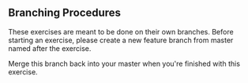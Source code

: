 ## Branching Procedures

These exercises are meant to be done on their own branches. Before starting an exercise, please create a new feature branch from master named after the exercise.

Merge this branch back into your master when you're finished with this exercise.

